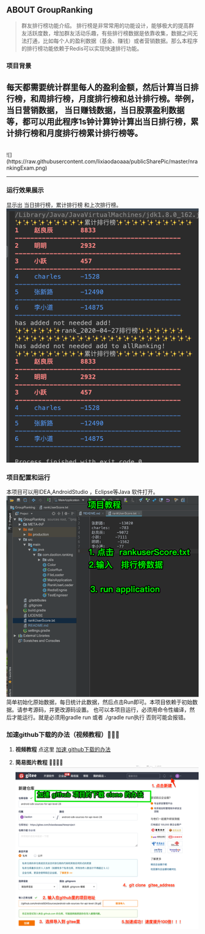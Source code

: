 ## ABOUT GroupRanking
> 群友排行榜功能介绍。
排行榜是非常常用的功能设计，能够极大的提高群友活跃度数，增加群友活动乐趣，有些排行榜数据是依靠收集，数据之间无法打通，比如每个人的盈利数据（基金、赚钱）或者营销数据。那么本程序的排行榜功能依赖于Redis可以实现快速排行功能。

###  项目背景
 每天都需要统计群里每人的盈利金额，然后计算当日排行榜，和周排行榜，月度排行榜和总计排行榜。举例，当日营销数据，
 当日赚钱数据，当日股票盈利数据等，都可以用此程序1s钟计算钟计算出当日排行榜，累计排行榜和月度排行榜累计排行榜等。
---
<br>
![](https://raw.githubusercontent.com/lixiaodaoaaa/publicSharePic/master/nrankingExam.png)



---
### 运行效果展示
显示出 当日排行榜，累计排行榜 和上次排行榜。
<br>
![](https://raw.githubusercontent.com/lixiaodaoaaa/publicSharePic/master/rankingDemo001.png)


### 项目配置和运行

本项目可以用IDEA,AndroidStudio ，Eclipse等Java 软件打开。
</br>
 ![](https://raw.githubusercontent.com/lixiaodaoaaa/publicSharePic/master/projectTeaching01.png)
简单初始化原始数据，每日统计此数据，然后点击Run即可。本项目依赖于初始数据。请参考源码，并更改源码设置。
也可以本项目运行，必须用命令性编译，然后才能运行。就是必须用gradle run 或者 ./gradle run执行
否则可能会报错。


### 加速github下载的办法（视频教程）🚀🚀🚀

1.  **视频教程** 点这里 [加速 github下载的办法](https://share-video.cdn.bcebos.com/%E5%8A%A0%E9%80%9Fgithub%E4%B8%8B%E8%BD%BD%E7%9A%84%E6%96%B9%E6%B3%95.mov)

2. **简易图片教程** 🚀🚀🚀🚀
    <br>
   ![](https://raw.githubusercontent.com/lixiaodaoaaa/publicSharePic/master/jiasusuccess.png)

